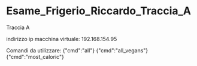 # Esame_Frigerio_Riccardo_Traccia_A

Traccia A

indirizzo ip macchina virtuale: 192.168.154.95

Comandi da utilizzare:
{"cmd":"all"}
{"cmd":"all_vegans"}
{"cmd":"most_caloric"}
